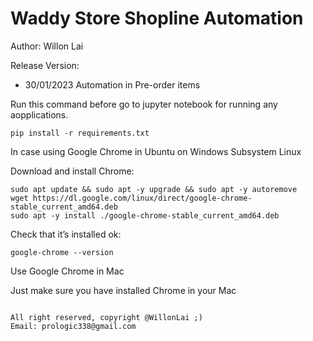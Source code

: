 # Waddy Store Shopline Automation

Author: Willon Lai

Release Version:
- 30/01/2023 Automation in Pre-order items


Run this command before go to jupyter notebook for running any aopplications.

```
pip install -r requirements.txt    
```

In case using Google Chrome in Ubuntu on Windows Subsystem Linux

Download and install Chrome:

```
sudo apt update && sudo apt -y upgrade && sudo apt -y autoremove
wget https://dl.google.com/linux/direct/google-chrome-stable_current_amd64.deb
sudo apt -y install ./google-chrome-stable_current_amd64.deb
```

Check that it’s installed ok:

```
google-chrome --version
```

Use Google Chrome in Mac

Just make sure you have installed Chrome in your Mac

```

All right reserved, copyright @WillonLai ;)
Email: prologic338@gmail.com